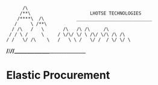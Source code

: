 
          /\                      
         /**\                      LHOTSE TECHNOLOGIES
        /****\  /\            ____________________________
       /     \ /**\
      / /\   /   \       /\   /\ /\     /\
     / / \ /     \     / \/\/ \/ \ /\/ \/\ /\ /\
    / /   \/ /\    \   /   \ \ /   \/ /  / \/ \/ \
__/__/_______/___/__\___\____________\____________________



# Elastic Procurement
